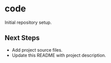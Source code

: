# code

Initial repository setup.

## Next Steps
- Add project source files.
- Update this README with project description.
